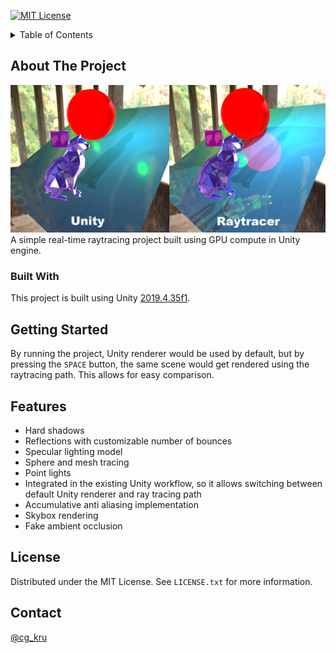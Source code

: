 [![MIT License][license-shield]][license-url]

<!-- TABLE OF CONTENTS -->
<details>
  <summary>Table of Contents</summary>
  <ol>
    <li><a href="#about-the-project">About The Project</a></li>
    <li><a href="#built-with">Built With</a></li>
    <li><a href="#getting-started">Getting Started</a></li>
    <li><a href="#features">Features</a></li>
    <li><a href="#license">License</a></li>
    <li><a href="#contact">Contact</a></li>
  </ol>
</details>

## About The Project
![Product Name Screen Shot][product-screenshot]
A simple real-time raytracing project built using GPU compute in Unity engine.

### Built With
This project is built using Unity [2019.4.35f1](https://unity3d.com/get-unity/download/archive).

## Getting Started
By running the project, Unity renderer would be used by default, but by pressing the `SPACE` button, the same scene would get rendered using the raytracing path.
This allows for easy comparison.

## Features
* Hard shadows
* Reflections with customizable number of bounces
* Specular lighting model
* Sphere and mesh tracing
* Point lights
* Integrated in the existing Unity workflow, so it allows switching between default Unity renderer and ray tracing path
* Accumulative anti aliasing implementation
* Skybox rendering
* Fake ambient occlusion

## License
Distributed under the MIT License. See `LICENSE.txt` for more information.

## Contact
[@cg_kru](https://twitter.com/cg_kru)

[product-screenshot]: Assets/Textures/ur.png
[license-shield]: https://img.shields.io/github/license/othneildrew/Best-README-Template.svg?style=for-the-badge
[license-url]: https://github.com/othneildrew/Best-README-Template/blob/master/LICENSE.txt
